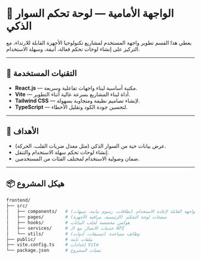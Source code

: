 # 🔵 الواجهة الأمامية — لوحة تحكم السوار الذكي

يغطي هذا القسم تطوير واجهة المستخدم لمشاريع تكنولوجيا الأجهزة القابلة للارتداء، مع التركيز على إنشاء لوحات تحكم فعالة، أنيقة، وسهلة الاستخدام.

---

## 🚀 التقنيات المستخدمة

- **React.js** — مكتبة أساسية لبناء واجهات تفاعلية وسريعة.
- **Vite** — أداة لبناء المشاريع بسرعة عالية أثناء التطوير.
- **Tailwind CSS** — لإنشاء تصاميم نظيفة ومتجاوبة بسهولة.
- **TypeScript** — لتحسين جودة الكود وتقليل الأخطاء.

---

## 🎯 الأهداف

- عرض بيانات حية من السوار الذكي (مثل معدل ضربات القلب، الحركة).
- إنشاء لوحات تحكم سهلة الاستخدام والتنقل.
- ضمان وصولية الاستخدام لمختلف الفئات من المستخدمين.

---

## 📦 هيكل المشروع

```bash
frontend/
├── src/
│   ├── components/   # مكونات الواجهة القابلة لإعادة الاستخدام (بطاقات، رسوم بيانية، تنبيهات)
│   ├── pages/        # صفحات لوحة التحكم (الرئيسية، مراقبة الأجهزة)
│   ├── hooks/        # هوكس مخصصة لجلب البيانات
│   ├── services/     # خدمات الاتصال مع الـ API
│   └── utils/        # وظائف مساعدة (تنسيقات، أدوات)
├── public/           # ملفات ثابتة
├── vite.config.ts    # إعدادات Vite
└── package.json      # تبعيات المشروع
